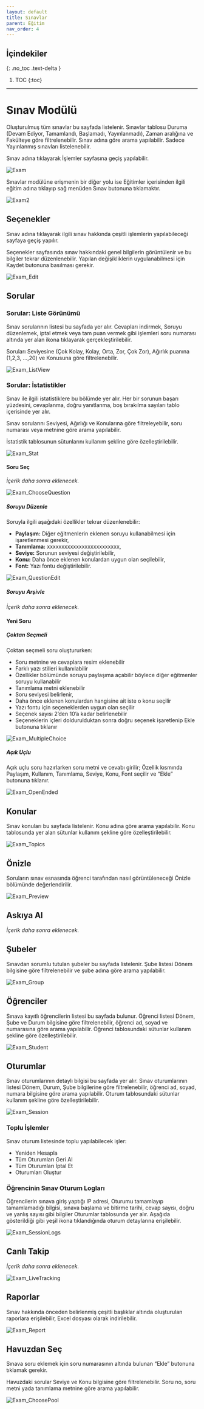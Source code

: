 ```yaml
---
layout: default
title: Sınavlar
parent: Eğitim
nav_order: 4
---
```


## İçindekiler
{: .no_toc .text-delta }

1. TOC
{:toc}

---

# Sınav Modülü

Oluşturulmuş tüm sınavlar bu sayfada listelenir. Sınavlar tablosu Duruma (Devam Ediyor, Tamamlandı, Başlamadı, Yayınlanmadı), Zaman aralığına ve Fakülteye göre filtrelenebilir. Sınav adına göre arama yapılabilir. Sadece Yayınlanmış sınavları listelenebilir.

Sınav adına tıklayarak İşlemler sayfasına geçiş yapılabilir.

![Exam](/docs.toltekcampus.github.io/docs/media/modules/course.app/exam/exam.png)

Sınavlar modülüne erişmenin bir diğer yolu ise Eğitimler içerisinden ilgili eğitim adına tıklayıp sağ menüden Sınav butonuna tıklamaktır.

![Exam2](/docs.toltekcampus.github.io/docs/media/modules/course.app/exam/course_exam.png)

## Seçenekler

Sınav adına tıklayarak ilgili sınav hakkında çeşitli işlemlerin yapılabileceği sayfaya geçiş yapılır.

Seçenekler sayfasında sınav hakkındaki genel bilgilerin görüntülenir ve bu bilgiler tekrar düzenlenebilir. Yapılan değişikliklerin uygulanabilmesi için Kaydet butonuna basılması gerekir.

![Exam_Edit](/docs.toltekcampus.github.io/docs/media/modules/course.app/exam/exam_edit.png)

## Sorular

### Sorular: Liste Görünümü

Sınav sorularının listesi bu sayfada yer alır. Cevapları indirmek, Soruyu düzenlemek, iptal etmek veya tam puan vermek gibi işlemleri soru numarası altında yer alan ikona tıklayarak gerçekleştirilebilir.

Soruları Seviyesine (Çok Kolay, Kolay, Orta, Zor, Çok Zor), Ağırlık puanına (1,2,3, …,20) ve Konusuna göre filtrelenebilir.

![Exam_ListView](/docs.toltekcampus.github.io/docs/media/modules/course.app/exam/exam_question_list_view.png)

### Sorular: İstatistikler

Sınav ile ilgili istatistiklere bu bölümde yer alır. Her bir sorunun başarı yüzdesini, cevaplanma, doğru yanıtlanma, boş bırakılma sayıları tablo içerisinde yer alır.

Sınav sorularını Seviyesi, Ağırlığı ve Konularına göre filtreleyebilir, soru numarası veya metnine göre arama yapılabilir.

İstatistik tablosunun sütunlarını kullanım şekline göre özelleştirilebilir.

![Exam_Stat](/docs.toltekcampus.github.io/docs/media/modules/course.app/exam/exam_question_stat_view.png)

#### Soru Seç

_İçerik daha sonra eklenecek._

![Exam_ChooseQuestion](/docs.toltekcampus.github.io/docs/media/modules/course.app/exam/exam_choose_question.png)

##### Soruyu Düzenle

Soruyla ilgili aşağıdaki özellikler tekrar düzenlenebilir:

* **Paylaşım:** Diğer eğitmenlerin eklenen soruyu kullanabilmesi için işaretlenmesi gerekir,
* **Tanımlama:** xxxxxxxxxxxxxxxxxxxxxxxxx,
* **Seviye:** Sorunun seviyesi değiştirilebilir,
* **Konu:** Daha önce eklenen konulardan uygun olan seçilebilir,
* **Font:** Yazı fontu değiştirilebilir.

![Exam_QuestionEdit](/docs.toltekcampus.github.io/docs/media/modules/course.app/exam/exam_question_edit.png)

##### Soruyu Arşivle

_İçerik daha sonra eklenecek._

#### Yeni Soru

##### Çoktan Seçmeli

Çoktan seçmeli soru oluştururken:

* Soru metnine ve cevaplara resim eklenebilir
* Farklı yazı stilleri kullanılabilir
* Özellikler bölümünde soruyu paylaşıma açabilir böylece diğer eğitmenler soruyu kullanabilir
* Tanımlama metni eklenebilir
* Soru seviyesi belirlenir, 
* Daha önce eklenen konulardan hangisine ait iste o konu seçilir
* Yazı fontu için seçeneklerden uygun olan seçilir
* Seçenek sayısı 2’den 10’a kadar belirlenebilir
* Seçeneklerin içleri doldurulduktan sonra doğru seçenek işaretlenip Ekle butonuna tıklanır

![Exam_MultipleChoice](/docs.toltekcampus.github.io/docs/media/modules/course.app/exam/exam_new_question_multiple_choice.png)

##### Açık Uçlu

Açık uçlu soru hazırlarken soru metni ve cevabı girilir; Özellik kısmında Paylaşım, Kullanım, Tanımlama, Seviye, Konu, Font seçilir ve “Ekle” butonuna tıklanır.

![Exam_OpenEnded](/docs.toltekcampus.github.io/docs/media/modules/course.app/exam/exam_new_question_open_ended.png)

## Konular

Sınav konuları bu sayfada listelenir. Konu adına göre arama yapılabilir. Konu tablosunda yer alan sütunlar kullanım şekline göre özelleştirilebilir.

![Exam_Topics](/docs.toltekcampus.github.io/docs/media/modules/course.app/exam/exam_topics.png)

## Önizle

Soruların sınav esnasında öğrenci tarafından nasıl görüntüleneceği Önizle bölümünde değerlendirilir.

![Exam_Preview](/docs.toltekcampus.github.io/docs/media/modules/course.app/exam/exam_preview.png)

## Askıya Al

_İçerik daha sonra eklenecek._

## Şubeler

Sınavdan sorumlu tutulan şubeler bu sayfada listelenir. Şube listesi Dönem bilgisine göre filtrelenebilir ve şube adına göre arama yapılabilir.

![Exam_Group](/docs.toltekcampus.github.io/docs/media/modules/course.app/exam/exam_group.png)

## Öğrenciler

Sınava kayıtlı öğrencilerin listesi bu sayfada bulunur. Öğrenci listesi Dönem, Şube ve Durum bilgisine göre filtrelenebilir, öğrenci ad, soyad ve numarasına göre arama yapılabilir.
Öğrenci tablosundaki sütunlar kullanım şekline göre özelleştirilebilir.

![Exam_Student](/docs.toltekcampus.github.io/docs/media/modules/course.app/exam/exam_student.png)

## Oturumlar

Sınav oturumlarının detaylı bilgisi bu sayfada yer alır. Sınav oturumlarının listesi Dönem, Durum, Şube bilgilerine göre filtrelenebilir, öğrenci ad, soyad, numara bilgisine göre arama yapılabilir.
Oturum tablosundaki sütunlar kullanım şekline göre özelleştirilebilir.

![Exam_Session](/docs.toltekcampus.github.io/docs/media/modules/course.app/exam/exam_session.png)

### Toplu İşlemler

Sınav oturum listesinde toplu yapılabilecek işler:

* Yeniden Hesapla
* Tüm Oturumları Geri Al
* Tüm Oturumları İptal Et
* Oturumları Oluştur

### Öğrencinin Sınav Oturum Logları

Öğrencilerin sınava giriş yaptığı IP adresi, Oturumu tamamlayıp tamamlamadığı bilgisi, sınava başlama ve bitirme tarihi, cevap sayısı, doğru ve yanlış sayısı gibi bilgiler Oturumlar tablosunda yer alır.
Aşağıda gösterildiği gibi yeşil ikona tıklandığında oturum detaylarına erişilebilir.

![Exam_SessionLogs](/docs.toltekcampus.github.io/docs/media/modules/course.app/exam/exam_session_logs.png)

## Canlı Takip

_İçerik daha sonra eklenecek._

![Exam_LiveTracking](/docs.toltekcampus.github.io/docs/media/modules/course.app/exam/exam_live_tracking.png)

## Raporlar

Sınav hakkında önceden belirlenmiş çeşitli başlıklar altında oluşturulan raporlara erişilebilir, Excel dosyası olarak indirilebilir.

![Exam_Report](/docs.toltekcampus.github.io/docs/media/modules/course.app/exam/exam_report.png)

## Havuzdan Seç

Sınava soru eklemek için soru numarasının altında bulunan “Ekle” butonuna tıklamak gerekir.

Havuzdaki sorular Seviye ve Konu bilgisine göre filtrelenebilir. Soru no, soru metni yada tanımlama metnine göre arama yapılabilir.

![Exam_ChoosePool](/docs.toltekcampus.github.io/docs/media/modules/course.app/exam/exam_choose_pool.png)
